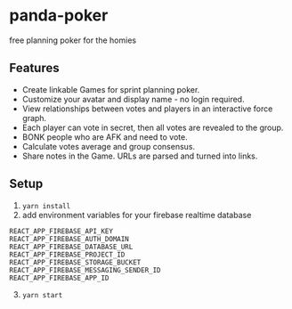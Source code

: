 # panda-poker
free planning poker for the homies

## Features
- Create linkable Games for sprint planning poker.
- Customize your avatar and display name - no login required.
- View relationships between votes and players in an interactive force graph.
- Each player can vote in secret, then all votes are revealed to the group. 
- BONK people who are AFK and need to vote.
- Calculate votes average and group consensus.
- Share notes in the Game. URLs are parsed and turned into links.

## Setup

1. `yarn install`
2. add environment variables for your firebase realtime database

```
REACT_APP_FIREBASE_API_KEY
REACT_APP_FIREBASE_AUTH_DOMAIN
REACT_APP_FIREBASE_DATABASE_URL
REACT_APP_FIREBASE_PROJECT_ID
REACT_APP_FIREBASE_STORAGE_BUCKET
REACT_APP_FIREBASE_MESSAGING_SENDER_ID
REACT_APP_FIREBASE_APP_ID
```

3. `yarn start`
